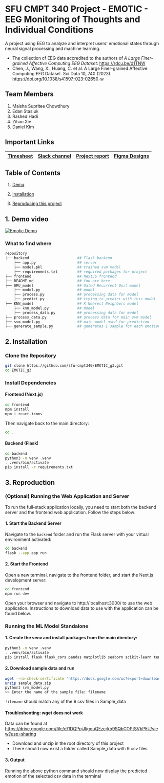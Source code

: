# SFU CMPT 340 Project - EMOTIC - EEG Monitoring of Thoughts and Individual Conditions

A project using EEG to analyze and interpret users' emotional states through neural signal processing and machine learning.
- The collection of EEG data accredited to the authors of <em>A Large Finer-grained Affective Computing EEG Dataset</em>:
https://rdcu.be/d1TNW
- Chen, J., Wang, X., Huang, C. et al. A Large Finer-grained Affective Computing EEG Dataset. Sci Data 10, 740 (2023). https://doi.org/10.1038/s41597-023-02650-w

## Team Members
1. Maisha Supritee Chowdhury
2. Edan Stasiuk
3. Rashed Hadi
4. Zihao Xie
5. Daniel Kim

## Important Links

| [Timesheet](https://1sfu-my.sharepoint.com/:x:/g/personal/hamarneh_sfu_ca/ERekhh3WcIJFiFAbFqt5bpkB1A5hviZGSfY0xAEeKkKm4Q?e=TQPpXc) | [Slack channel](https://app.slack.com/client/T07K7SWL5A4/C07JS13BQUT) | [Project report](https://www.overleaf.com/project/66d0af91ae7460ea9a4852ad) | [Figma Designs](https://www.figma.com/design/07ebJ9bOish0JBql6CXDZY/EMOTIC?node-id=1-2&t=NrPhjqYzAK1cM2gP-1) |
|-----------|---------------|-------------------------|-------------------------|



## Table of Contents
1. [Demo](#demo)

2. [Installation](#installation)

3. [Reproducing this project](#repro)



<a name="demo"></a>
## 1. Demo video

[![Emotic Demo](https://img.youtube.com/vi/b06LVc8NDls/0.jpg)](https://www.youtube.com/watch?v=b06LVc8NDls&ab_channel=RashedHadi)

### What to find where

```bash
repository
├── backend                      ## Flask backend
    ├── app.py                   ## server
    ├── model.pkl                ## trained svm model
    ├── requirements.txt         ## required packages for project
├── frontend                     ## NextJS frontend
├── README.md                    ## You are here
├── GRU_model                    ## Gated Recurrent Unit model 
    ├── model.py                 ## model
    ├── process.py               ## processing data for model
    ├── predict.py               ## trying to predict with this model
├── KNN_model                    ## K Nearest Neighbors model
    ├── knn_model.py             ## model
    ├── process_data.py          ## processing data for model    
├── process_data.py              ## process data for main svm model
├── svm_model.py                 ## main model used for prediction
├── generate_sample.py           ## generates 1 sample for each emotion to try to predict


```

<a name="installation"></a>

## 2. Installation

### Clone the Repository

```bash
git clone https://github.com/sfu-cmpt340/EMOTIC_g3.git
cd EMOTIC_g3
```

### Install Dependencies

#### Frontend (Next.js)

```bash
cd frontend
npm install
npm i react-icons
```

Then navigate back to the main directory:

```bash
cd ..
```

#### Backend (Flask)

```bash
cd backend
python3 -m venv .venv
. .venv/bin/activate
pip install -r requirements.txt
```

<a name="repro"></a>
## 3. Reproduction

### (Optional) Running the Web Application and Server

To run the full-stack application locally, you need to start both the backend server and the frontend web application. Follow the steps below:

#### 1. Start the Backend Server

Navigate to the `backend` folder and run the Flask server with your virtual environment activated:

```bash
cd backend
flask --app app run
```

#### 2. Start the Frontend

Open a new terminal, navigate to the frontend folder, and start the Next.js development server:

```bash
cd frontend
npm run dev
```

Open your browser and navigate to http://localhost:3000/ to use the web application. Instructions to download data to use with the application can be found below.

### Running the ML Model Standalone

#### 1. Create the venv and install packages from the main directory:

```bash
python3 -m venv .venv
. .venv/bin/activate
pip install flask flask_cors pandas matplotlib seaborn scikit-learn tensorflow numpy
```

#### 2. Download sample data and run

```bash
wget --no-check-certificate 'https://docs.google.com/uc?export=download&id=1DQPpjJIigouQEzcrkb9SQbCOPtSVbP5U' -O sample_data.zip
unzip sample_data.zip
python3 svm_model.py
>> Enter the name of the sample file: filename
```

`filename` should match any of the 9 csv files in Sample_data

#### Troubleshooting: wget does not work

Data can be found at https://drive.google.com/file/d/1DQPpjJIigouQEzcrkb9SQbCOPtSVbP5U/view?usp=sharing

- Download and unzip in the root directory of this project
- There should now exist a folder called Sample_data with 9 csv files 

#### 3. Output

Running the above python command should now display the predicted emotion of the selected csv data in the terminal
